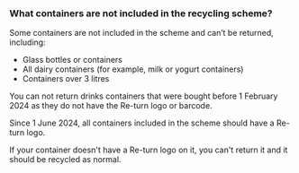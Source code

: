 ###  **What containers are not included in the recycling scheme?**

Some containers are not included in the scheme and can’t be returned,
including:

  * Glass bottles or containers 
  * All dairy containers (for example, milk or yogurt containers) 
  * Containers over 3 litres 

You can not return drinks containers that were bought before 1 February 2024
as they do not have the Re-turn logo or barcode.

Since 1 June 2024, all containers included in the scheme should have a Re-turn
logo.

If your container doesn't have a Re-turn logo on it, you can't return it and
it should be recycled as normal.
